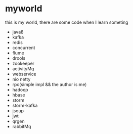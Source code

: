 # myworld
this is my world, there are some code when I learn someting
- java8
- kafka
- redis
- concurrent
- flume
- drools
- zookeeper
- activityMq
- webservice
- nio netty
- rpc(simple impl && the author is me)
- hadoop
- hbase 
- storm
- storm-kafka
- jsoup
- jwt
- qrgen
- rabbitMq